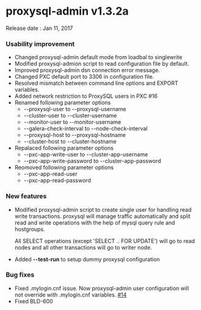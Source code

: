 # proxysql-admin v1.3.2a

Release date : Jan 11, 2017

### Usability improvement

* Changed proxysql-admin default mode from loadbal to singlewrite
* Modified proxysql-admion script to read configuration file by default.
* Improved proxysql-admin dsn connection error message.
* Changed PXC default port to 3306 in configuration file.
* Resolved mismatch between command line options and EXPORT variables.
* Added network restriction to ProxySQL users in PXC #16
* Renamed following parameter options
  * --proxysql-user to --proxysql-username
  * --cluster-user to --cluster-username
  * --monitor-user to --monitor-username
  * --galera-check-interval to --node-check-interval
  * --proxysql-host to --proxysql-hostname
  * --cluster-host to --cluster-hostname
* Repalaced following parameter options
  * --pxc-app-write-user to --cluster-app-username
  * --pxc-app-write-password to --cluster-app-password
* Reomoved following parameter options
  * --pxc-app-read-user
  * --pxc-app-read-password
  
  

### New features

* Modified proxysql-admin script to create single user for handling read write transactions. proxysql will manage traffic automatically and split read and write operations with the help of mysql query rule and hostgroups.

  All SELECT operations (except 'SELECT .. FOR UPDATE') will go to read nodes and all other transactions will go to writer node.
* Added __--test-run__ to setup dummy proxysql configuration

### Bug fixes

* Fixed .mylogin.cnf issue. Now proxysql-admin user configuration will not override with .mylogin.cnf variables. [#14](../../../../issues/14)
* Fixed BLD-600

